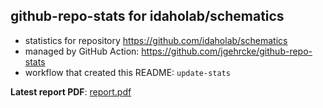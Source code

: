 ## github-repo-stats for idaholab/schematics

- statistics for repository https://github.com/idaholab/schematics
- managed by GitHub Action: https://github.com/jgehrcke/github-repo-stats
- workflow that created this README: `update-stats`

**Latest report PDF**: [report.pdf](https://github.com/idaholab/repository-statistics/raw/main/idaholab/schematics/latest-report/report.pdf)

